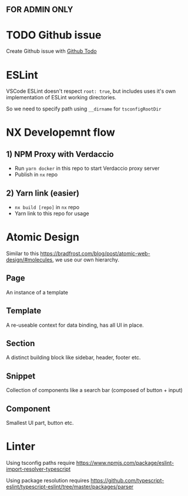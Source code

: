 ## FOR ADMIN ONLY

# TODO Github issue

Create Github issue with [Github Todo](https://github.com/jasonetco/todo)

# ESLint

VSCode ESLint doesn't respect `root: true`, but includes uses it's own implementation of ESLint working directories.

So we need to specify path using `__dirname` for `tsconfigRootDir`

# NX Developemnt flow

## 1) NPM Proxy with Verdaccio

- Run `yarn docker` in this repo to start Verdaccio proxy server
- Publish in `nx` repo

## 2) Yarn link (easier)

- `nx build [repo]` in `nx` repo
- Yarn link to this repo for usage

# Atomic Design

Similar to this https://bradfrost.com/blog/post/atomic-web-design/#molecules, we use our own hierarchy.

## Page

An instance of a template

## Template

A re-useable context for data binding, has all UI in place.

## Section

A distinct building block like sidebar, header, footer etc.

## Snippet

Collection of components like a search bar (composed of button + input)

## Component

Smallest UI part, button etc.

# Linter

Using tsconfig paths require https://www.npmjs.com/package/eslint-import-resolver-typescript

Using package resolution requires https://github.com/typescript-eslint/typescript-eslint/tree/master/packages/parser